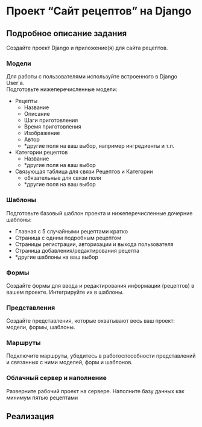 # Проект “Сайт рецептов” на Django
## Подробное описание задания 
Создайте проект Django и приложение(я) для сайта рецептов. 
### Модели 
Для работы с пользователями используйте встроенного в Django User`a.   
Подготовьте нижеперечисленные модели: 
- Рецепты
  - Название 
  - Описание 
  - Шаги приготовления 
  - Время приготовления 
  - Изображение 
  - Автор 
  - *другие поля на ваш выбор, например ингредиенты и т.п. 
- Категории рецептов 
  - Название 
  - *другие поля на ваш выбор 
- Связующая таблица для связи Рецептов и Категории
  - обязательные для связи поля
  - *другие поля на ваш выбор 
### Шаблоны 
Подготовьте базовый шаблон проекта и нижеперечисленные дочерние шаблоны: 
- Главная с 5 случайными рецептами кратко
- Страница с одним подробным рецептом
- Страницы регистрации, авторизации и выхода пользователя
- Страница добавления/редактирования рецепта
- *другие шаблоны на ваш выбор
### Формы
Создайте формы для ввода и редактирования информации (рецептов) в вашем проекте. 
Интегрируйте их в шаблоны. 
### Представления
Создайте представления, которые охватывают весь ваш проект: модели, формы, 
шаблоны. 
### Маршруты
Подключите маршруты, убедитесь в работоспособности представлений и связанных 
с ними моделей, форм и шаблонов. 
### Облачный сервер и наполнение
Разверните рабочий проект на сервере. Наполните базу данных как минимум 
пятью рецептами

## Реализация
